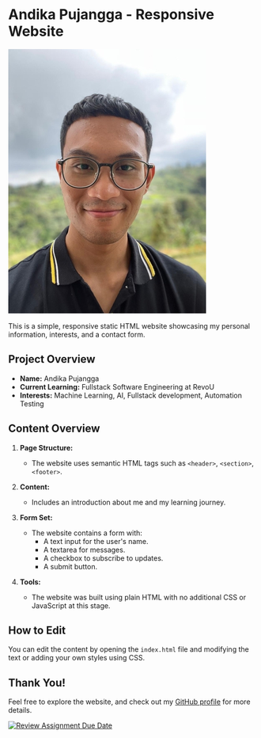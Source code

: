 # Andika Pujangga - Responsive Website

![Photo of Andika Pujangga](./Picture/me_1.jpg)

This is a simple, responsive static HTML website showcasing my personal information, interests, and a contact form.

## Project Overview
- **Name:** Andika Pujangga
- **Current Learning:** Fullstack Software Engineering at RevoU
- **Interests:** Machine Learning, AI, Fullstack development, Automation Testing

## Content Overview
1. **Page Structure:**
   - The website uses semantic HTML tags such as `<header>`, `<section>`, `<footer>`.
   
2. **Content:**
   - Includes an introduction about me and my learning journey.

3. **Form Set:**
   - The website contains a form with:
     - A text input for the user's name.
     - A textarea for messages.
     - A checkbox to subscribe to updates.
     - A submit button.

4. **Tools:**
   - The website was built using plain HTML with no additional CSS or JavaScript at this stage.

## How to Edit
You can edit the content by opening the `index.html` file and modifying the text or adding your own styles using CSS.

## Thank You!
Feel free to explore the website, and check out my [GitHub profile](https://github.com/andikasafri) for more details.

[![Review Assignment Due Date](https://classroom.github.com/assets/deadline-readme-button-22041afd0340ce965d47ae6ef1cefeee28c7c493a6346c4f15d667ab976d596c.svg)](https://classroom.github.com/a/f-sXtHED)
